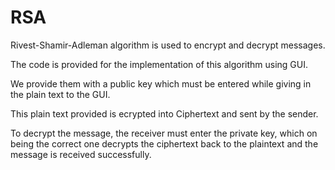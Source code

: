 # RSA
Rivest-Shamir-Adleman algorithm is used to encrypt and decrypt messages.

The code is provided for the implementation of this algorithm using GUI.

We provide them with a public key which must be entered while giving in the plain text to the GUI.

This plain text provided is ecrypted into Ciphertext and sent by the sender.

To decrypt the message, the receiver must enter the private key, which on being the correct one decrypts the ciphertext back to the plaintext and the message is received successfully.

